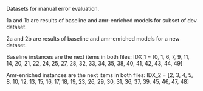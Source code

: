 Datasets for manual error evaluation.

1a and 1b are results of baseline and amr-enriched models for subset of dev dataset.

2a and 2b are results of baseline and amr-enriched models for a new dataset.

Baseline instances are the next items in both files:
IDX_1 = [0, 1, 6, 7, 9, 11, 14, 20, 21, 22, 24, 25, 27, 28, 32, 33, 34, 35, 38, 40, 41, 42, 43, 44, 49]

Amr-enriched instances are the next items in both files:
IDX_2 = [2, 3, 4, 5, 8, 10, 12, 13, 15, 16, 17, 18, 19, 23, 26, 29, 30, 31, 36, 37, 39, 45, 46, 47, 48]
